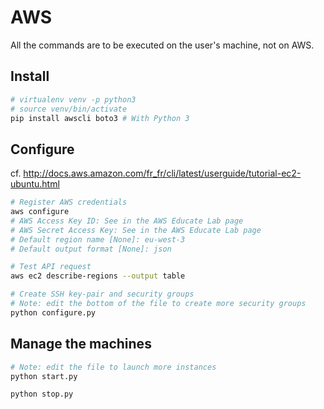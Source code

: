 # AWS

All the commands are to be executed on the user's machine, not on AWS.

## Install

```bash
# virtualenv venv -p python3
# source venv/bin/activate
pip install awscli boto3 # With Python 3
```

## Configure

cf. http://docs.aws.amazon.com/fr_fr/cli/latest/userguide/tutorial-ec2-ubuntu.html

```bash
# Register AWS credentials
aws configure
# AWS Access Key ID: See in the AWS Educate Lab page
# AWS Secret Access Key: See in the AWS Educate Lab page
# Default region name [None]: eu-west-3
# Default output format [None]: json

# Test API request
aws ec2 describe-regions --output table

# Create SSH key-pair and security groups
# Note: edit the bottom of the file to create more security groups
python configure.py
```

## Manage the machines

```bash
# Note: edit the file to launch more instances
python start.py
```

```bash
python stop.py
```
